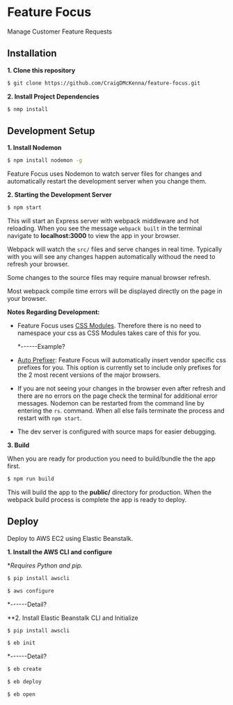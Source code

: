 # Feature Focus
Manage Customer Feature Requests

## Installation

**1. Clone this repository**
 
 ```bash
 $ git clone https://github.com/CraigDMcKenna/feature-focus.git
 ```
 
 **2. Install Project Dependencies**
 
 ```bash
 $ nmp install
 ```
 
## Development Setup
 
 **1. Install Nodemon**

 ```bash
 $ npm install nodemon -g
```
 
Feature Focus uses Nodemon to watch server files for changes and 
automatically restart the development server when you change them.
 
 **2. Starting the Development Server**

 ```bash
 $ npm start
 ```
 
This will start an Express server with webpack middleware and 
hot reloading.  When you see the message ```webpack built``` in 
the terminal navigate to **localhost:3000** to view the app
in your browser.
 
Webpack will watch the ```src/``` files and serve changes in 
real time. Typically with you will see any changes happen
automatically withoud the need to refresh your browser.

Some changes to the source files may require manual browser
refresh. 

Most webpack compile time errors will be displayed
directly on the page in your browser.

**Notes Regarding Development:**
*  Feature Focus uses [CSS Modules](http://glenmaddern.com/articles/css-modules).
   Therefore there is no need to namespace your css as CSS Modules takes care
   of this for you.
   
   *------Example?
   
*  [Auto Prefixer](https://autoprefixer.github.io/): Feature Focus
   will automatically insert vendor specific css prefixes for you.
   This option is currently set to include only prefixes for the 2 
   most recent versions of the major browsers.
   
*  If you are not seeing your changes in the browser even
   after refresh and there are no errors on the page check the
   terminal for additional error messages. Nodemon can be
   restarted from the command line by entering the ```rs```.
   command. When all else fails terminate the process
   and restart with ```npm start```.
   
*  The dev server is configured with source maps for easier debugging.
   
**3. Build**

When you are ready for production you need to build/bundle 
the the app first.

```bash
$ npm run build
```
This will build the app to the **public/** directory for production.
When the webpack build process is complete the app is ready to deploy.

## Deploy
Deploy to AWS EC2 using Elastic Beanstalk.

**1. Install the AWS CLI and configure**

**Requires Python and pip.*

```bash
$ pip install awscli

$ aws configure
```

*------Detail?


**2. Install Elastic Beanstalk CLI and Initialize

 ```bash
$ pip install awscli

$ eb init
```

 *------Detail?
 



```bash
$ eb create

$ eb deploy

$ eb open
```
 